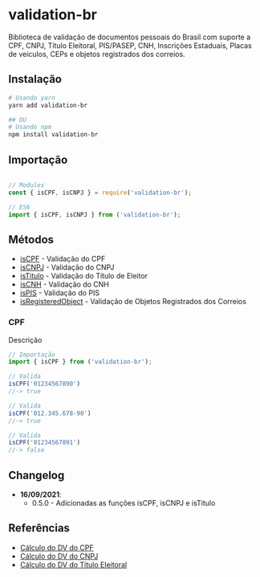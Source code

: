 # validation-br

Biblioteca de validação de documentos pessoais do Brasil com suporte a CPF, CNPJ, Título Eleitoral, PIS/PASEP, CNH, Inscrições Estaduais, Placas de veículos, CEPs e objetos registrados dos correios.

## Instalação

```sh
# Usando yarn
yarn add validation-br

## OU
# Usando npm
npm install validation-br

```

## Importação

```js

// Modules
const { isCPF, isCNPJ } = require('validation-br');

// ES6
import { isCPF, isCNPJ } from ('validation-br');


```

## Métodos

- [isCPF](#CPF) - Validação do CPF
- [isCNPJ](#cnpj) - Validação do CNPJ
- [isTitulo](#titulo) - Validação do Título de Eleitor
- [isCNH](#cnpj) - Validação do CNH
- [isPIS](#cnpj) - Validação do PIS
- [isRegisteredObject](#cnpj) - Validação de Objetos Registrados dos Correios

### CPF

Descrição

```js
// Importação
import { isCPF } from ('validation-br');

// Valida
isCPF('01234567890')
//-> true

// Valida
isCPF('012.345.678-90')
//-> true

// Valida
isCPF('01234567891')
//-> false
```

## Changelog

- **16/09/2021**:
  - 0.5.0 - Adicionadas as funções isCPF, isCNPJ e isTitulo

## Referências

- [Cálculo do DV do CPF](http://clubes.obmep.org.br/blog/a-matematica-nos-documentos-cpf/)
- [Cálculo do DV do CNPJ](http://www.macoratti.net/alg_cnpj.htm)
- [Cálculo do DV do Título Eleitoral](http://clubes.obmep.org.br/blog/a-matematica-nos-documentos-titulo-de-eleitor/)

